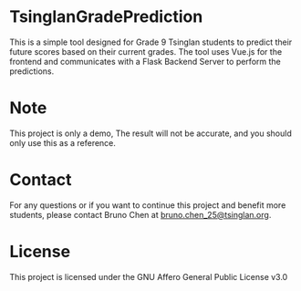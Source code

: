 # TsinglanGradePrediction
 
This is a simple tool designed for Grade 9 Tsinglan students to predict their future scores based on their current grades. The tool uses Vue.js for the frontend and communicates with a Flask Backend Server to perform the predictions.

# Note
This project is only a demo, The result will not be accurate, and you should only use this as a reference.

# Contact
For any questions or if you want to continue this project and benefit more students, please contact Bruno Chen at bruno.chen_25@tsinglan.org.

# License
This project is licensed under the GNU Affero General Public License v3.0
